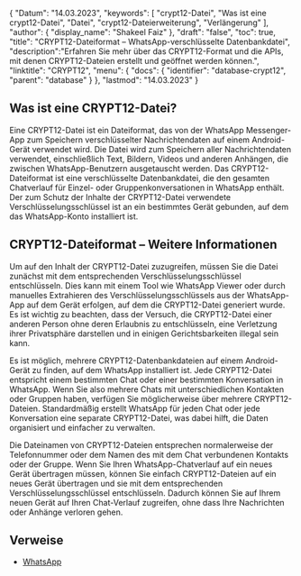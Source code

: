 {
"Datum": "14.03.2023",
  "keywords": [
"crypt12-Datei",
"Was ist eine crypt12-Datei",
"Datei",
"crypt12-Dateierweiterung",
"Verlängerung"
],
  "author": {
"display_name": "Shakeel Faiz"
},
"draft": "false",
  "toc": true,
"title": "CRYPT12-Dateiformat – WhatsApp-verschlüsselte Datenbankdatei",
  "description":"Erfahren Sie mehr über das CRYPT12-Format und die APIs, mit denen CRYPT12-Dateien erstellt und geöffnet werden können.",
"linktitle": "CRYPT12",
  "menu": {
    "docs": {
      "identifier": "database-crypt12",
"parent": "database"
}
},
"lastmod": "14.03.2023"
}

## Was ist eine CRYPT12-Datei?

Eine CRYPT12-Datei ist ein Dateiformat, das von der WhatsApp Messenger-App zum Speichern verschlüsselter Nachrichtendaten auf einem Android-Gerät verwendet wird. Die Datei wird zum Speichern aller Nachrichtendaten verwendet, einschließlich Text, Bildern, Videos und anderen Anhängen, die zwischen WhatsApp-Benutzern ausgetauscht werden. Das CRYPT12-Dateiformat ist eine verschlüsselte Datenbankdatei, die den gesamten Chatverlauf für Einzel- oder Gruppenkonversationen in WhatsApp enthält. Der zum Schutz der Inhalte der CRYPT12-Datei verwendete Verschlüsselungsschlüssel ist an ein bestimmtes Gerät gebunden, auf dem das WhatsApp-Konto installiert ist.

## CRYPT12-Dateiformat – Weitere Informationen

Um auf den Inhalt der CRYPT12-Datei zuzugreifen, müssen Sie die Datei zunächst mit dem entsprechenden Verschlüsselungsschlüssel entschlüsseln. Dies kann mit einem Tool wie WhatsApp Viewer oder durch manuelles Extrahieren des Verschlüsselungsschlüssels aus der WhatsApp-App auf dem Gerät erfolgen, auf dem die CRYPT12-Datei generiert wurde. Es ist wichtig zu beachten, dass der Versuch, die CRYPT12-Datei einer anderen Person ohne deren Erlaubnis zu entschlüsseln, eine Verletzung ihrer Privatsphäre darstellen und in einigen Gerichtsbarkeiten illegal sein kann.

Es ist möglich, mehrere CRYPT12-Datenbankdateien auf einem Android-Gerät zu finden, auf dem WhatsApp installiert ist. Jede CRYPT12-Datei entspricht einem bestimmten Chat oder einer bestimmten Konversation in WhatsApp. Wenn Sie also mehrere Chats mit unterschiedlichen Kontakten oder Gruppen haben, verfügen Sie möglicherweise über mehrere CRYPT12-Dateien. Standardmäßig erstellt WhatsApp für jeden Chat oder jede Konversation eine separate CRYPT12-Datei, was dabei hilft, die Daten organisiert und einfacher zu verwalten.

Die Dateinamen von CRYPT12-Dateien entsprechen normalerweise der Telefonnummer oder dem Namen des mit dem Chat verbundenen Kontakts oder der Gruppe. Wenn Sie Ihren WhatsApp-Chatverlauf auf ein neues Gerät übertragen müssen, können Sie einfach CRYPT12-Dateien auf ein neues Gerät übertragen und sie mit dem entsprechenden Verschlüsselungsschlüssel entschlüsseln. Dadurch können Sie auf Ihrem neuen Gerät auf Ihren Chat-Verlauf zugreifen, ohne dass Ihre Nachrichten oder Anhänge verloren gehen.

## Verweise
* [WhatsApp](https://en.wikipedia.org/wiki/WhatsApp)

